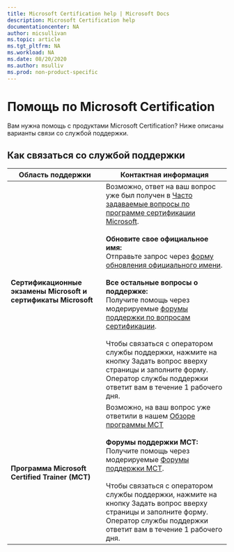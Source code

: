 ```yaml
---
title: Microsoft Certification help | Microsoft Docs
description: Microsoft Certification help
documentationcenter: NA
author: micsullivan
ms.topic: article
ms.tgt_pltfrm: NA
ms.workload: NA
ms.date: 08/20/2020
ms.author: msulliv
ms.prod: non-product-specific
---
```

# Помощь по Microsoft Certification

Вам нужна помощь с продуктами Microsoft Certification? Ниже описаны варианты связи со службой поддержки.

## Как связаться со службой поддержки

| Область поддержки | Контактная информация |
| ------------- | --- |
| **Сертификационные экзамены Microsoft и сертификаты Microsoft** | Возможно, ответ на ваш вопрос уже был получен в [Часто задаваемые вопросы по программе сертификации Microsoft](/learn/certifications/microsoft-certification-program-faqs). <br/><br/>  **Обновите свое официальное имя:** <br/>Отправьте запрос через [форму обновления официального имени](https://aka.ms/MSCertificationLegalNamechange).<br/><br/>  **Все остальные вопросы о поддержке:** <br/>Получите помощь через модерируемые [форумы поддержки по вопросам сертификации](https://aka.ms/MCPForum).<br/><br/> Чтобы связаться с оператором службы поддержки, нажмите на кнопку Задать вопрос вверху страницы и заполните форму.  Оператор службы поддержки ответит вам в течение 1 рабочего дня. |
| **Программа Microsoft Certified Trainer (MCT)** | Возможно, на ваш вопрос уже ответили в нашем [Обзоре программы MCT](/learn/certifications/mct-certification)<br/><br/> **Форумы поддержки MCT:** <br/> Получите помощь через модерируемые [Форумы поддержки MCT](https://aka.ms/MCTForum).<br/><br/> Чтобы связаться с оператором службы поддержки, нажмите на кнопку Задать вопрос вверху страницы и заполните форму.  Оператор службы поддержки ответит вам в течение 1 рабочего дня. |
